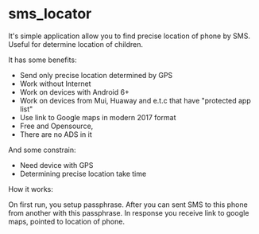 # sms_locator
It's simple application allow you to find precise location of phone by SMS.
Useful for determine location of children.

It has some benefits:

- Send only precise location determined by GPS
- Work without Internet
- Work on devices with Android 6+
- Work on devices from Mui, Huaway and e.t.c that have "protected app list"
- Use link to Google maps in modern 2017 format
- Free and Opensource,
- There are no ADS in it

And some constrain:
- Need device with GPS
- Determining precise location take time


How it works:

On first run, you setup passphrase. After you can sent SMS to this phone from another with this passphrase. In response you receive link to google maps, pointed to location of phone.
